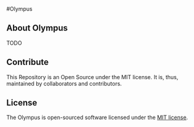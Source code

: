 #Olympus

## About Olympus

TODO

## Contribute

This Repository is an Open Source under the MIT license. It is, thus, maintained by collaborators and contributors.

## License

The Olympus is open-sourced software licensed under the [MIT license](https://opensource.org/licenses/MIT).